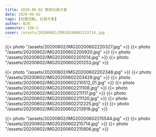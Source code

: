 ```yaml
---
title: 2020.06.02 期末社員大會
date: 2020-06-02
tags: [社團活動, 社員大會]
author: 如月
semester: 108-2
cover: /assets/20200602/IMG20200602215714.jpg
---
```


{{< photo "/assets/20200602/IMG20200602220327.jpg" >}} {{< photo "/assets/20200602/IMG20200602200920.jpg" >}}
{{< photo "/assets/20200602/IMG20200602201014.jpg" >}} {{< photo "/assets/20200602/IMG20200602201253.jpg" >}}

{{< photo "/assets/20200602/IMG20200602202348.jpg" >}} {{< photo "/assets/20200602/IMG20200602203429.jpg" >}}
{{< photo "/assets/20200602/IMG20200602210512_01.jpg" >}} {{< photo "/assets/20200602/IMG20200602211108.jpg" >}}
{{< photo "/assets/20200602/IMG20200602211117.jpg" >}} {{< photo "/assets/20200602/IMG20200602211120.jpg" >}}
{{< photo "/assets/20200602/IMG20200602212225.jpg" >}} {{< photo "/assets/20200602/IMG20200602213918.jpg" >}}

{{< photo "/assets/20200602/IMG20200602215544.jpg" >}}
{{< photo "/assets/20200602/IMG20200602215714.jpg" >}}
{{< photo "/assets/20200602/IMG20200602215806.jpg" >}}
